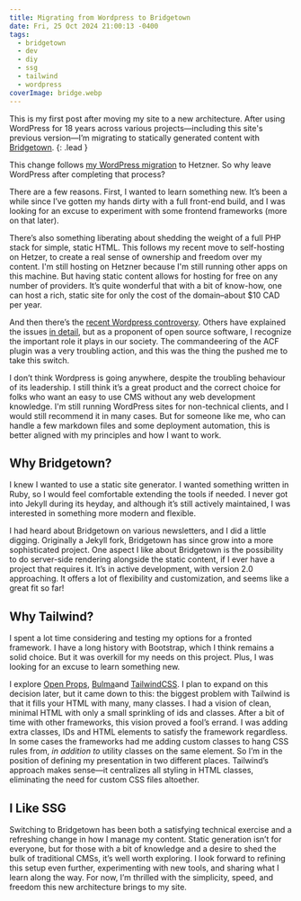 ```yaml
---
title: Migrating from Wordpress to Bridgetown
date: Fri, 25 Oct 2024 21:00:13 -0400
tags:
  - bridgetown
  - dev
  - diy
  - ssg
  - tailwind
  - wordpress
coverImage: bridge.webp
---
```


This is my first post after moving my site to a new architecture. After using WordPress for 18 years across various projects—including this site's previous version—I’m migrating to statically generated content with [Bridgetown](https://www.bridgetownrb.com/).
{: .lead }

This change follows [my WordPress migration](https://cbennell.com/posts/running-wordpress-multisite-on-hetzner/) to Hetzner. So why leave WordPress after completing that process?

There are a few reasons. First, I wanted to learn something new. It’s been a while since I’ve gotten my hands dirty with a full front-end build, and I was looking for an excuse to experiment with some frontend frameworks (more on that later).

There’s also something liberating about shedding the weight of a full PHP stack for simple, static HTML. This follows my recent move to self-hosting on Hetzer, to create a real sense of ownership and freedom over my content. I'm still hosting on Hetzner because I'm still running other apps on this machine. But having static content allows for hosting for free on any number of providers. It’s quite wonderful that with a bit of know-how, one can host a rich, static site for only the cost of the domain–about $10 CAD per year.

And then there’s the [recent Wordpress controversy](https://techcrunch.com/2024/10/12/in-latest-move-against-wp-engine-wordpress-takes-control-of-acf-plugin/). Others have explained the issues [in detail](https://world.hey.com/dhh/automattic-is-doing-open-source-dirty-b95cf128), but as a proponent of open source software, I recognize the important role it plays in our society. The commandeering of the ACF plugin was a very troubling action, and this was the thing the pushed me to take this switch.

I don’t think Wordpress is going anywhere, despite the troubling behaviour of its leadership. I still think it’s a great product and the correct choice for folks who want an easy to use CMS without any web development knowledge. I'm still running WordPress sites for non-technical clients, and I would still recommend it in many cases. But for someone like me, who can handle a few markdown files and some deployment automation, this is better aligned with my principles and how I want to work.

## Why Bridgetown?

I knew I wanted to use a static site generator. I wanted something written in Ruby, so I would feel comfortable extending the tools if needed. I never got into Jekyll during its heyday, and although it’s still actively maintained, I was interested in something more modern and flexible.

I had heard about Bridgetown on various newsletters, and I did a little digging. Originally a Jekyll fork, Bridgetown has since grow into a more sophisticated project. One aspect I like about Bridgetown is the possibility to do server-side rendering alongside the static content, if I ever have a project that requires it. It’s in active development, with version 2.0 approaching. It offers a lot of flexibility and customization, and seems like a great fit so far!

## Why Tailwind?

I spent a lot time considering and testing my options for a fronted framework. I have a long history with Bootstrap, which I think remains a solid choice. But it was overkill for my needs on this project. Plus, I was looking for an excuse to learn something new.

I explore [Open Props](https://open-props.style/), [Bulma](https://bulma.io/)and [TailwindCSS](https://tailwindcss.com/). I plan to expand on this decision later, but it came down to this: the biggest problem with Tailwind is that it fills your HTML with many, many classes. I had a vision of clean, minimal HTML with only a small sprinkling of ids and classes. After a bit of time with other frameworks, this vision proved a fool’s errand. I was adding extra classes, IDs and HTML elements to satisfy the framework regardless. In some cases the frameworks had me adding custom classes to hang CSS rules from, *in addition to* utility classes on the same element. So I’m in the position of defining my presentation in two different places. Tailwind’s approach makes sense—it centralizes all styling in HTML classes, eliminating the need for custom CSS files altoether.

## I Like SSG

Switching to Bridgetown has been both a satisfying technical exercise and a refreshing change in how I manage my content. Static generation isn’t for everyone, but for those with a bit of knowledge and a desire to shed the bulk of traditional CMSs, it’s well worth exploring. I look forward to refining this setup even further, experimenting with new tools, and sharing what I learn along the way. For now, I’m thrilled with the simplicity, speed, and freedom this new architecture brings to my site.

